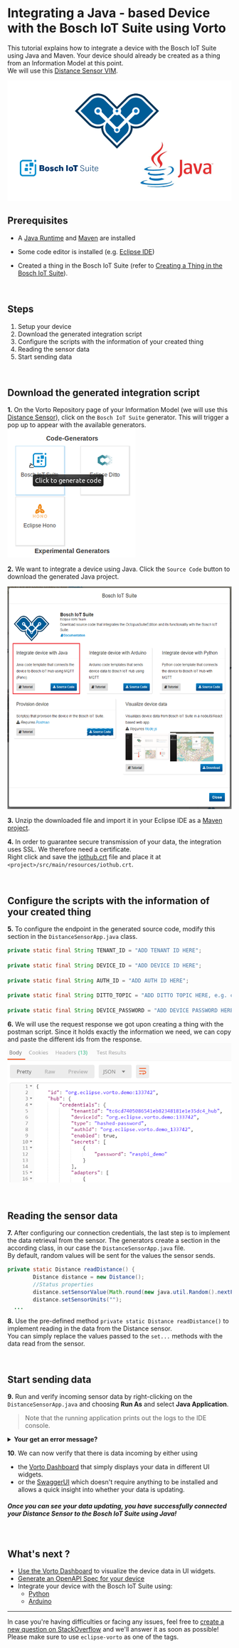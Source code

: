 # Integrating a Java - based Device with the Bosch IoT Suite using Vorto

This tutorial explains how to integrate a device with the Bosch IoT Suite using Java and Maven. Your device should already be created as a thing from an Information Model at this point.   
We will use this [Distance Sensor VIM](https://vorto.eclipse.org/#!/details/org.eclipse.vorto.tutorial:DistanceSensor:1.0.0).

<img src="../images/tutorials/connect_java/cover.png"/>

## Prerequisites

* A [Java Runtime](https://www.java.com/en/download/) and [Maven](https://maven.apache.org/index.html) are installed

* Some code editor is installed (e.g. [Eclipse IDE](https://www.eclipse.org/ide/))

* Created a thing in the Bosch IoT Suite (refer to [Creating a Thing in the Bosch IoT Suite](create_thing.md)).

<br />

## Steps
1. Setup your device
1. Download the generated integration script
1. Configure the scripts with the information of your created thing
1. Reading the sensor data
1. Start sending data

<br />

## Download the generated integration script

**1.** On the Vorto Repository page of your Information Model (we will use this [Distance Sensor](https://vorto.eclipse.org/#!/details/org.eclipse.vorto.tutorial:DistanceSensor:1.0.0)), click on the `Bosch IoT Suite` generator. This will trigger a pop up to appear with the available generators.     
<img src="../images/tutorials/create_thing/code_generators.png" />

**2.** We want to integrate a device using Java. Click the `Source Code` button to download the generated Java project.

<img src="../images/tutorials/connect_java/java_generator.PNG" height="500"/>

**3.** Unzip the downloaded file and import it in your Eclipse IDE as a [Maven project](https://stackoverflow.com/questions/2061094/importing-maven-project-into-eclipse). 

**4.** In order to guarantee secure transmission of your data, the integration uses SSL. We therefore need a certificate.   
Right click and save the [iothub.crt](https://docs.bosch-iot-hub.com/cert/iothub.crt) file and place it at `<project>/src/main/resources/iothub.crt`.	

<br />

## Configure the scripts with the information of your created thing

**5.** To configure the endpoint in the generated source code, modify this section in the `DistanceSensorApp.java` class.
```java
private static final String TENANT_ID = "ADD TENANT ID HERE";

private static final String DEVICE_ID = "ADD DEVICE ID HERE";

private static final String AUTH_ID = "ADD AUTH ID HERE";

private static final String DITTO_TOPIC = "ADD DITTO TOPIC HERE, e.g. com.mycompany/1234";

private static final String DEVICE_PASSWORD = "ADD DEVICE PASSWORD HERE";
```

**6.** We will use the request response we got upon creating a thing with the postman script. Since it holds exactly the information we need, we can copy and paste the different ids from the response.
<img src="../images/tutorials/connect_grovepi/postman_json.png" />

<br />

## Reading the sensor data

**7.** After configuring our connection credentials, the last step is to implement the data retrieval from the sensor. The generators create a section in the according class, in our case the  `DistanceSensorApp.java` file.   
By default, random values will be sent for the values the sensor sends. 

```java
private static Distance readDistance() {
		Distance distance = new Distance();
		//Status properties
		distance.setSensorValue(Math.round(new java.util.Random().nextFloat()*(float)100));
		distance.setSensorUnits("");
  ...
```

**8.** Use the pre-defined method `private static Distance readDistance()` to implement reading in the data from the Distance sensor.   
You can simply replace the values passed to the `set...` methods with the data read from the sensor.

<br />

## Start sending data

**9.** Run and verify incoming sensor data by right-clicking on the `DistanceSensorApp.java` and choosing **Run As** and select **Java Application**. 

> Note that the running application prints out the logs to the IDE console.

<details>
    <summary>
        <b>
            Your get an error message?
        </b>
    </summary> 

#### `getaddr` - Double check your connection.
If you started the script and you get an `getaddr` error, this means that the address resolution could not take place. This can have several reasons.    
However, it's most likely that you either are not connected to the internet or a **proxy** is blocking the sending of sensor data.

Unfortunately, for now you can't set any proxy. **Please switch to a network without Proxy.**

<br />

#### `Connection to MQTT broker failed: 4` - Double check your configuration 
If you see the sensor a log message with the error value of `4`, this means that the connection was refused due to some bad user name or password. However, this can relate to any of the fields in the configuration tab.

Therefore you have to go in and double check every field of the configuration section for an additional space or some character that does not belong there.

>  Please note that if you have followed the other tutorials, this error is **definitely** due to a fault in entering the credentials correctly.

</details>

**10**. We can now verify that there is data incoming by either using
- the [Vorto Dashboard](create_webapp_dashboard.md) that simply displays your data in different UI widgets.
- or the [SwaggerUI](https://apidocs.bosch-iot-suite.com/?urls.primaryName=Bosch%20IoT%20Things%20-%20API%20v2) which doesn't require anything to be installed and allows a quick insight into whether your data is updating.

##### Once you can see your data updating, you have successfully connected your Distance Sensor to the Bosch IoT Suite using Java!   
 
<br />

## What's next ?

- [Use the Vorto Dashboard](create_webapp_dashboard.md) to visualize the device data in UI widgets.
- [Generate an OpenAPI Spec for your device](create_openapi.md)
- Integrate your device with the Bosch IoT Suite using:
  - [Python](./mqtt-python.md)
  - [Arduino](./connect_esp8266.md)

---

In case you're having difficulties or facing any issues, feel free to [create a new question on StackOverflow](https://stackoverflow.com/questions/ask?tags=eclipse-vorto) and we'll answer it as soon as possible!   
Please make sure to use `eclipse-vorto` as one of the tags. 
